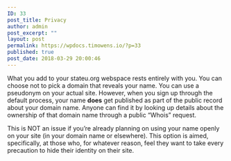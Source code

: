 ```yaml
---
ID: 33
post_title: Privacy
author: admin
post_excerpt: ""
layout: post
permalink: https://wpdocs.timowens.io/?p=33
published: true
post_date: 2018-03-29 20:00:46
---
```

What you add to your stateu.org webspace rests entirely with you. You can choose not to pick a domain that reveals your name. You can use a pseudonym on your actual site. However, when you sign up through the default process, your name <strong>does</strong> get published as part of the public record about your domain name. Anyone can find it by looking up details about the ownership of that domain name through a public “Whois” request.

This is NOT an issue if you’re already planning on using your name openly on your site (in your domain name or elsewhere). This option is aimed, specifically, at those who, for whatever reason, feel they want to take every precaution to hide their identity on their site.